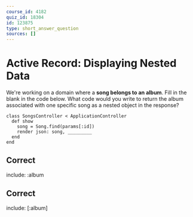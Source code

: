```yaml
---
course_id: 4182
quiz_id: 18304
id: 123875
type: short_answer_question
sources: []
---
```


# Active Record: Displaying Nested Data

We're working on a domain where a **song belongs to an album**. Fill in the
blank in the code below. What code would you write to return the album
associated with one specific song as a nested object in the response?

```
class SongsController < ApplicationController
  def show
    song = Song.find(params[:id])
    render json: song, _________
  end
end
```

## Correct

include: :album

## Correct

include: [:album]
